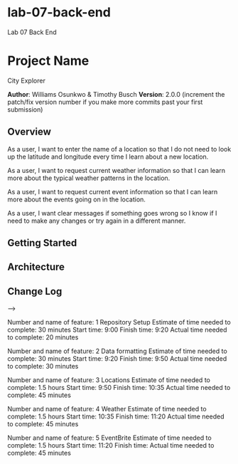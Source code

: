 # lab-07-back-end
Lab 07 Back End 

# Project Name
City Explorer

**Author**: Williams Osunkwo & Timothy Busch
**Version**: 2.0.0 (increment the patch/fix version number if you make more commits past your first submission)

## Overview

As a user, I want to enter the name of a location so that I do not need to look up the latitude and longitude every time I learn about a new location.

As a user, I want to request current weather information so that I can learn more about the typical weather patterns in the location.

As a user, I want to request current event information so that I can learn more about the events going on in the location.

As a user, I want clear messages if something goes wrong so I know if I need to make any changes or try again in a different manner.

## Getting Started
<!-- What are the steps that a user must take in order to build this app on their own machine and get it running? -->

## Architecture
<!-- Provide a detailed description of the application design. What technologies (languages, libraries, etc) you're using, and any other relevant design information. -->

## Change Log
<!-- Use this area to document the iterative changes made to your application as each feature is successfully implemented. Use time stamps. Here's an examples:

01-01-2001 4:59pm - Application now has a fully-functional express server, with a GET route for the location resource.

## Credits and Collaborations
<!-- Give credit (and a link) to other people or resources that helped you build this application. -->
-->

Number and name of feature: 1 Repository Setup
Estimate of time needed to complete: 30 minutes
Start time: 9:00
Finish time: 9:20
Actual time needed to complete: 20 minutes

Number and name of feature: 2 Data formatting
Estimate of time needed to complete: 30 minutes
Start time: 9:20
Finish time: 9:50
Actual time needed to complete: 30 minutes

Number and name of feature: 3 Locations
Estimate of time needed to complete: 1.5 hours
Start time: 9:50
Finish time: 10:35
Actual time needed to complete: 45 minutes

Number and name of feature: 4 Weather
Estimate of time needed to complete: 1.5 hours
Start time: 10:35
Finish time: 11:20
Actual time needed to complete: 45 minutes

Number and name of feature: 5 EventBrite
Estimate of time needed to complete: 1.5 hours
Start time: 11:20
Finish time: 
Actual time needed to complete: 45 minutes


